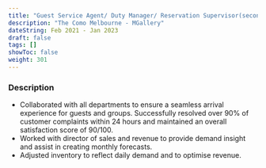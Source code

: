```yaml
---
title: "Guest Service Agent/ Duty Manager/ Reservation Supervisor(secondment)"
description: "The Como Melbourne - MGallery"
dateString: Feb 2021 - Jan 2023
draft: false
tags: []
showToc: false
weight: 301
--- 
```


### Description

 - Collaborated with all departments to ensure a seamless arrival experience for guests and groups. Successfully resolved over 90% of customer complaints within 24 hours and maintained an overall satisfaction score of 90/100.
 - Worked with director of sales and revenue to provide demand insight and assist in creating monthly forecasts.
 - Adjusted inventory to reflect daily demand and to optimise revenue.